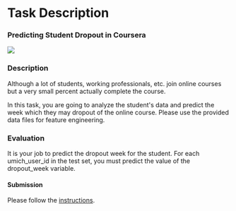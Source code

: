 # Task Description

### Predicting Student Dropout in Coursera 

![](https://www.pcmag.com/sm/pcmagus/photo/default/coursera-logo3_sd1k.png)

### Description

Although a lot of students, working professionals, etc. join online courses but a very small percent actually complete the course. 

In this task, you are going to analyze the student's data and predict the week which they may dropout of the online course. Please use the provided data files for feature engineering. 

### Evaluation

It is your job to predict the dropout week for the student. For each umich_user_id in the test set, you must predict the value of the dropout_week variable. 


#### Submission

Please follow the [instructions](submission.md).